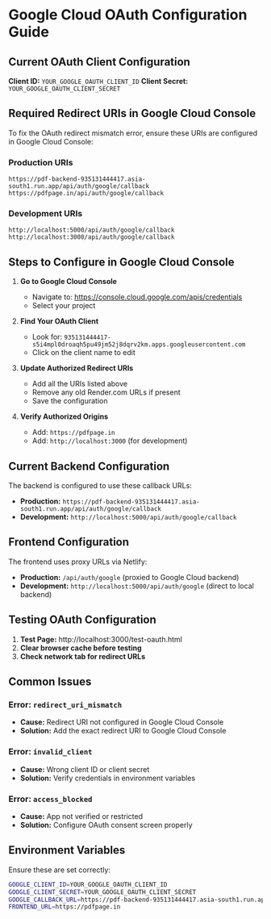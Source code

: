# Google Cloud OAuth Configuration Guide

## Current OAuth Client Configuration

**Client ID:** `YOUR_GOOGLE_OAUTH_CLIENT_ID`
**Client Secret:** `YOUR_GOOGLE_OAUTH_CLIENT_SECRET`

## Required Redirect URIs in Google Cloud Console

To fix the OAuth redirect mismatch error, ensure these URIs are configured in Google Cloud Console:

### Production URIs
```
https://pdf-backend-935131444417.asia-south1.run.app/api/auth/google/callback
https://pdfpage.in/api/auth/google/callback
```

### Development URIs
```
http://localhost:5000/api/auth/google/callback
http://localhost:3000/api/auth/google/callback
```

## Steps to Configure in Google Cloud Console

1. **Go to Google Cloud Console**
   - Navigate to: https://console.cloud.google.com/apis/credentials
   - Select your project

2. **Find Your OAuth Client**
   - Look for: `935131444417-s5i4mpl0droaqh5pu49jm52j8dqrv2km.apps.googleusercontent.com`
   - Click on the client name to edit

3. **Update Authorized Redirect URIs**
   - Add all the URIs listed above
   - Remove any old Render.com URLs if present
   - Save the configuration

4. **Verify Authorized Origins**
   - Add: `https://pdfpage.in`
   - Add: `http://localhost:3000` (for development)

## Current Backend Configuration

The backend is configured to use these callback URLs:
- **Production:** `https://pdf-backend-935131444417.asia-south1.run.app/api/auth/google/callback`
- **Development:** `http://localhost:5000/api/auth/google/callback`

## Frontend Configuration

The frontend uses proxy URLs via Netlify:
- **Production:** `/api/auth/google` (proxied to Google Cloud backend)
- **Development:** `http://localhost:5000/api/auth/google` (direct to local backend)

## Testing OAuth Configuration

1. **Test Page:** http://localhost:3000/test-oauth.html
2. **Clear browser cache before testing**
3. **Check network tab for redirect URLs**

## Common Issues

### Error: `redirect_uri_mismatch`
- **Cause:** Redirect URI not configured in Google Cloud Console
- **Solution:** Add the exact redirect URI to Google Cloud Console

### Error: `invalid_client`
- **Cause:** Wrong client ID or client secret
- **Solution:** Verify credentials in environment variables

### Error: `access_blocked`
- **Cause:** App not verified or restricted
- **Solution:** Configure OAuth consent screen properly

## Environment Variables

Ensure these are set correctly:
```bash
GOOGLE_CLIENT_ID=YOUR_GOOGLE_OAUTH_CLIENT_ID
GOOGLE_CLIENT_SECRET=YOUR_GOOGLE_OAUTH_CLIENT_SECRET
GOOGLE_CALLBACK_URL=https://pdf-backend-935131444417.asia-south1.run.app/api/auth/google/callback
FRONTEND_URL=https://pdfpage.in
```
